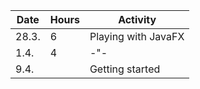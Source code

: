 Date | Hours | Activity
-----|-------|---------
28.3.| 6 | Playing with JavaFX
1.4.| 4 | -"-
9.4.|   | Getting started

